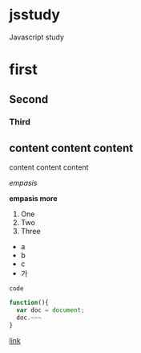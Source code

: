 jsstudy
=======

Javascript study

# first
## Second
### Third

content content content
-----------------------
content content content

*empasis*

**empasis more**

1. One
1. Two
1. Three
 - a
 - b
 - c
  - 가
  
`code`

```javascript
function(){
  var doc = document;
  doc.~~~
}
```

[link](http://www.google.com)
